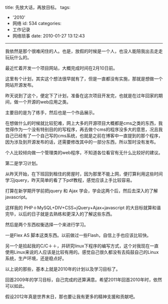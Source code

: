 title: 先放大话，再放目标。
tags:
  - '2010'
  - 网络
id: 534
categories:
  - 工作记录
  - 网络琐事
date: 2010-01-27 13:12:43
---

我依然是那个很难闲住的人。也是，放假的时候是一个人，也没人能陪我出去走走玩玩什么的。

最近忙着开发一个项目网站，大概完成时间在2月10日前。

这里有个计划，其实这个想法很早就有了，但是一直都没有实施，那就是想做一个网站开源发布。

昨天说到了这个，便定下了计划，准备在这次项目开发完，也就是在过年回家的期间，做一个开源的web应用之类。

主要目的是为了练手，然后也是一个作品展示。

在想做什么的时候就比较犯难，网上大多的开源项目大概都是cms之类的东西，我觉得作为一个没有特别目的的写程序，再去做个cms的程序没多大的意思，况且我自己已经有了一个自己写的cms系统，也就是之前在博客中一直提到的那个程序，因为涉及到开源发布的话，还需要修改其中的一部分东西，所以暂时没有发布。

个人比较倾向做一个管理类的web程序，不知道各位看官有无什么比较好的建议。

第二是学习计划。

从昨天开始，在下班回到租住的房屋时，因为那里不能上网，便打算利用这些时间学习jquery，昨天简单的看了下pdf教程，感觉应该上手比较容易。

打算在新学期开学前把jquery 和 Ajax 学会，学会这两个后，然后去深入的了解javascript。

这样我的 PHP＋MySQL+DIV+CSS+jQuery+Ajax+javascript 的大目标就算和谐完毕，以后的日子就是去熟练和更深入的了解这些东西。

然后是两个东西权衡选择一个来进行学习。

一是Flex AS 脚本这类东西。以前做过一些Flash，自信上手也应该比较快。

另一个是拾起我的C/C＋＋，并研究linux下程序的编写方式，这个对我现在一直使用Linux来说的人应该是比较有用的。感觉自己很久都没有去捣鼓自己的Linux系统，生产环境，还是稳点好。

以上说的那些，基本上就是2010年的计划以及学习目标了。

回首2009年的学习目标，自己完成的还算满意。希望2011年回首2010年时，依然可以如此。

假设2012年真是世界末日，那也要让我有更多的精神支援和贡献吧。